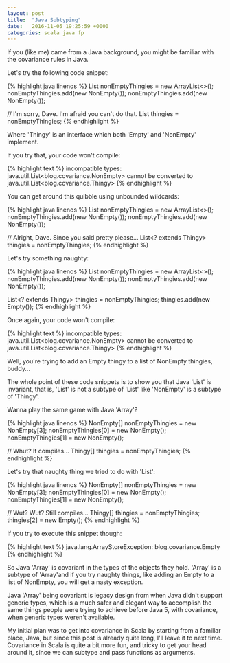 ```yaml
---
layout: post
title:  "Java Subtyping"
date:   2016-11-05 19:25:59 +0000
categories: scala java fp
---
```

If you (like me) came from a Java background, you might be familiar with the
covariance rules in Java.

Let's try the following code snippet:

{% highlight java linenos %}
List<NonEmpty> nonEmptyThingies = new ArrayList<>();
nonEmptyThingies.add(new NonEmpty());
nonEmptyThingies.add(new NonEmpty());

// I'm sorry, Dave. I'm afraid you can't do that.
List<Thingy> thingies = nonEmptyThingies;
{% endhighlight %}

Where 'Thingy' is an interface which both 'Empty' and 'NonEmpty' implement.

If you try that, your code won't compile:

{% highlight text %}
incompatible types: java.util.List<blog.covariance.NonEmpty> cannot be converted
 to java.util.List<blog.covariance.Thingy>
{% endhighlight %}

You can get around this quibble using unbounded wildcards:

{% highlight java linenos %}
List<NonEmpty> nonEmptyThingies = new ArrayList<>();
nonEmptyThingies.add(new NonEmpty());
nonEmptyThingies.add(new NonEmpty());

// Alright, Dave. Since you said pretty please...
List<? extends Thingy> thingies = nonEmptyThingies;
{% endhighlight %}

Let's try something naughty:

{% highlight java linenos %}
List<NonEmpty> nonEmptyThingies = new ArrayList<>();
nonEmptyThingies.add(new NonEmpty());
nonEmptyThingies.add(new NonEmpty());

List<? extends Thingy> thingies = nonEmptyThingies;
thingies.add(new Empty());
{% endhighlight %}

Once again, your code won't compile:

{% highlight text %}
incompatible types: java.util.List<blog.covariance.NonEmpty> cannot be converted
 to java.util.List<blog.covariance.Thingy>
{% endhighlight %}

Well, you're trying to add an Empty thingy to a list of NonEmpty thingies, buddy...

The whole point of these code snippets is to show you that Java 'List' is
invariant, that is, 'List<NonEmpty>' is not a subtype of 'List<Thingy>' like
'NonEmpty' is a subtype of 'Thingy'.

Wanna play the same game with Java 'Array'?

{% highlight java linenos %}
NonEmpty[] nonEmptyThingies = new NonEmpty[3];
nonEmptyThingies[0] = new NonEmpty();
nonEmptyThingies[1] = new NonEmpty();

// Whut? It compiles...
Thingy[] thingies = nonEmptyThingies;
{% endhighlight %}

Let's try that naughty thing we tried to do with 'List':

{% highlight java linenos %}
NonEmpty[] nonEmptyThingies = new NonEmpty[3];
nonEmptyThingies[0] = new NonEmpty();
nonEmptyThingies[1] = new NonEmpty();

// Wut? Wut? Still compiles...
Thingy[] thingies = nonEmptyThingies;
thingies[2] = new Empty();
{% endhighlight %}

If you try to execute this snippet though:

{% highlight text %}
java.lang.ArrayStoreException: blog.covariance.Empty
{% endhighlight %}

So Java 'Array' is covariant in the types of the objects they hold.
'Array<NonEmpty>' is a subtype of 'Array<Thingy>'and if you try naughty things,
like adding an Empty to a list of NonEmpty, you will get a nasty exception.

Java 'Array' being covariant is legacy design from when Java didn't support
generic types, which is a much safer and elegant way to accomplish the same
things people were trying to achieve before Java 5, with covariance, when
generic types weren't available.

My initial plan was to get into covariance in Scala by starting from a familiar
place, Java, but since this post is already quite long, I'll leave it to next
time. Covariance in Scala is quite a bit more fun, and tricky to get your head
around it, since we can subtype and pass functions as arguments.
